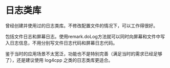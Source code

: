 # 日志类库

曾经创建并使用过的日志类库。不修改配置文件的情况下，可以工作得很好。

包括文件日志和屏幕日志。使用remark.doLog方法就可以同时向屏幕和文件中写入日志信息，不用分别写文件日志代码和屏幕日志代码。

鉴于当时的应用场景不太宽泛，功能也不是特别完善（满足当时的需求已经足够了），还是建议使用 log4cpp 之类的日志类库更适合。
